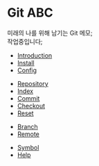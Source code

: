 # Git ABC

미래의 나를 위해 남기는 Git 메모;  
작업중입니다;

- [Introduction](010-introduction.md)
- [Install](020-install.md)
- [Config](030-config.md)

>

- [Repository](110-repository.md)
- [Index](120-index.md)
- [Commit](130-commit.md)
- [Checkout](140-checkout.md)
- [Reset](150-reset.md)

>

- [Branch](210-branch.md)
- [Remote](220-remote.md)

>

- [Symbol](510-symbol.md)
- [Help](910-help.md)
